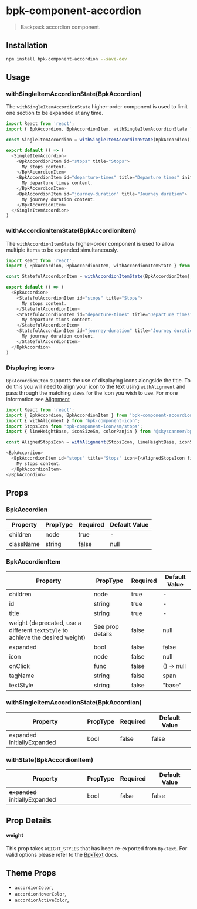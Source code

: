 # bpk-component-accordion

> Backpack accordion component.

## Installation

```sh
npm install bpk-component-accordion --save-dev
```

## Usage

### withSingleItemAccordionState(BpkAccordion)

The `withSingleItemAccordionState` higher-order component is used to limit one section to be expanded at any time.

```js
import React from 'react';
import { BpkAccordion, BpkAccordionItem, withSingleItemAccordionState } from 'bpk-component-accordion';

const SingleItemAccordion = withSingleItemAccordionState(BpkAccordion);

export default () => (
  <SingleItemAccordion>
    <BpkAccordionItem id="stops" title="Stops">
      My stops content.
    </BpkAccordionItem>
    <BpkAccordionItem id="departure-times" title="Departure times" initiallyExpanded>
      My departure times content.
    </BpkAccordionItem>
    <BpkAccordionItem id="journey-duration" title="Journey duration">
      My journey duration content.
    </BpkAccordionItem>
  </SingleItemAccordion>
)
```

### withAccordionItemState(BpkAccordionItem)

The `withAccordionItemState` higher-order component is used to allow multiple items to be expanded simultaneously.

```js
import React from 'react';
import { BpkAccordion, BpkAccordionItem, withAccordionItemState } from 'bpk-component-accordion';

const StatefulAccordionItem = withAccordionItemState(BpkAccordionItem);

export default () => (
  <BpkAccordion>
    <StatefulAccordionItem id="stops" title="Stops">
      My stops content.
    </StatefulAccordionItem>
    <StatefulAccordionItem id="departure-times" title="Departure times" initiallyExpanded>
      My departure times content.
    </StatefulAccordionItem>
    <StatefulAccordionItem id="journey-duration" title="Journey duration" initiallyExpanded>
      My journey duration content.
    </StatefulAccordionItem>
  </BpkAccordion>
)
```

### Displaying icons

`BpkAccordionItem` supports the use of displaying icons alongside the title. To do this you will need to align your icon to the text using `withAlignment` and pass through the matching sizes for the icon you wish to use. For more information see [Alignment](https://backpack.github.io/components/alignment?platform=web)

```js
import React from 'react';
import { BpkAccordion, BpkAccordionItem } from 'bpk-component-accordion';
import { withAlignment } from 'bpk-component-icon';
import StopsIcon from 'bpk-component-icon/sm/stops';
import { lineHeightBase, iconSizeSm, colorPanjin } from '@skyscanner/bpk-foundations-web/tokens/base.es6';

const AlignedStopsIcon = withAlignment(StopsIcon, lineHeightBase, iconSizeSm);

<BpkAccordion>
  <BpkAccordionItem id="stops" title="Stops" icon={<AlignedStopsIcon fill={colorPanjin}/>}>
    My stops content.
  </BpkAccordionItem>
</BpkAccordion>

```

## Props

### BpkAccordion

| Property  | PropType | Required | Default Value |
| --------- | -------- | -------- | ------------- |
| children  | node     | true     | -             |
| className | string   | false    | null          |

### BpkAccordionItem

| Property  | PropType | Required | Default Value |
| --------- | -------- | -------- | ------------- |
| children  | node     | true     | -             |
| id        | string   | true     | -             |
| title     | string   | true     | -             |
| weight (deprecated, use a different `textStyle` to achieve the desired weight)    | See prop details     | false    | null         |
| expanded  | bool     | false    | false         |
| icon      | node     | false    | null          |
| onClick   | func     | false    | () => null    |
| tagName   | string   | false    | span          |
| textStyle | string   | false    | "base"        |

### withSingleItemAccordionState(BpkAccordion)

| Property                       | PropType | Required | Default Value |
| ------------------------------ | -------- | -------- | ------------- |
| ~~expanded~~ initiallyExpanded | bool     | false    | false         |

### withState(BpkAccordionItem)

| Property                       | PropType | Required | Default Value |
| ------------------------------ | -------- | -------- | ------------- |
| ~~expanded~~ initiallyExpanded | bool     | false    | false         |

## Prop Details

#### weight

This prop takes `WEIGHT_STYLES` that has been re-exported from `BpkText`. For valid options please refer to the [BpkText](https://backpack.github.io/components/text?platform=web#readme) docs.

## Theme Props

* `accordionColor`,
* `accordionHoverColor`,
* `accordionActiveColor`,
